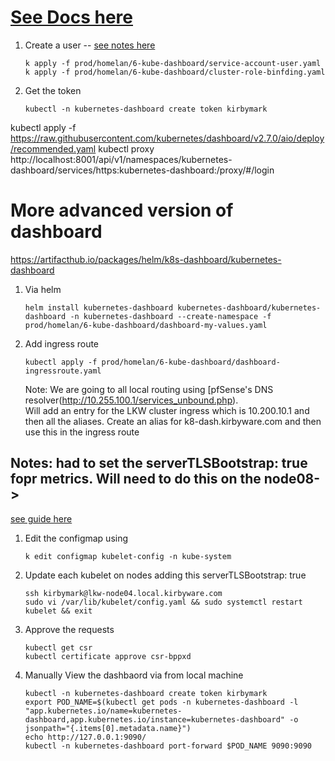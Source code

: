 # [See Docs here](https://kubernetes.io/docs/tasks/access-application-cluster/web-ui-dashboard/)

1.  Create a user -- [see notes here](https://github.com/kubernetes/dashboard/blob/master/docs/user/access-control/creating-sample-user.md)
    ```
    k apply -f prod/homelan/6-kube-dashboard/service-account-user.yaml
    k apply -f prod/homelan/6-kube-dashboard/cluster-role-binfding.yaml
    ```

2.  Get the token
    ```
    kubectl -n kubernetes-dashboard create token kirbymark
    ```


kubectl apply -f https://raw.githubusercontent.com/kubernetes/dashboard/v2.7.0/aio/deploy/recommended.yaml
kubectl proxy
http://localhost:8001/api/v1/namespaces/kubernetes-dashboard/services/https:kubernetes-dashboard:/proxy/#/login


# More advanced version of dashboard

https://artifacthub.io/packages/helm/k8s-dashboard/kubernetes-dashboard

1.  Via helm
    ```
    helm install kubernetes-dashboard kubernetes-dashboard/kubernetes-dashboard -n kubernetes-dashboard --create-namespace -f prod/homelan/6-kube-dashboard/dashboard-my-values.yaml 
    ```
2. Add ingress route
   ```
   kubectl apply -f prod/homelan/6-kube-dashboard/dashboard-ingressroute.yaml
   ```
   Note:  We are going to all local routing using  [pfSense's DNS resolver\(http://10.255.100.1/services_unbound.php).   
   Will add an entry for the LKW cluster ingress which is 10.200.10.1 and then all the aliases.   Create an alias for k8-dash.kirbyware.com and then use this in the ingress route
   



## Notes:   had to set the serverTLSBootstrap: true fopr metrics.  Will need to do this on the node08->

[see guide here](https://kubernetes.io/docs/tasks/administer-cluster/kubeadm/kubeadm-certs/#kubelet-serving-certs)

1. Edit the configmap using 
    ```
    k edit configmap kubelet-config -n kube-system
    ```

2. Update each kubelet on nodes adding this serverTLSBootstrap: true
    ```
    ssh kirbymark@lkw-node04.local.kirbyware.com
    sudo vi /var/lib/kubelet/config.yaml && sudo systemctl restart kubelet && exit
    ```

3. Approve the requests
    ```
    kubectl get csr
    kubectl certificate approve csr-bppxd
    ```

4. Manually View the dashbaord via from local machine
    ```    
    kubectl -n kubernetes-dashboard create token kirbymark
    export POD_NAME=$(kubectl get pods -n kubernetes-dashboard -l "app.kubernetes.io/name=kubernetes-dashboard,app.kubernetes.io/instance=kubernetes-dashboard" -o jsonpath="{.items[0].metadata.name}")
    echo http://127.0.0.1:9090/
    kubectl -n kubernetes-dashboard port-forward $POD_NAME 9090:9090
    ```